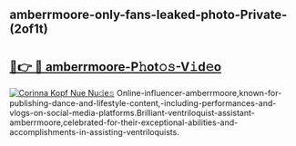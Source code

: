 ## amberrmoore-only-fans​-leaked-photo​-Private-(2of1t)


# <h2><a href="https://mediaupload.pro?title=amberrmoore&ref=git">🔗👉 🔴 amberrmoore-P𝚑ot𝚘𝚜-V𝚒d𝚎o</a></h2>

[![Corinna Kopf Nue Nu𝚍e𝚜](https://i.imgur.com/0qMVB7G.gif)](https://mediaupload.pro?title=amberrmoore&ref=git)
Online-influencer-amberrmoore,known-for-publishing-dance-and-lifestyle-content,-including-performances-and-vlogs-on-social-media-platforms.Brilliant-ventriloquist-assistant-amberrmoore,celebrated-for-their-exceptional-abilities-and-accomplishments-in-assisting-ventriloquists.  